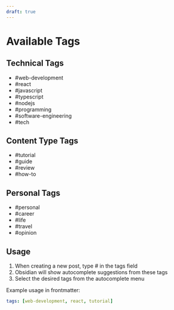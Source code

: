 ```yaml
---
draft: true
---
```


# Available Tags

## Technical Tags
- #web-development
- #react
- #javascript
- #typescript
- #nodejs
- #programming
- #software-engineering
- #tech

## Content Type Tags
- #tutorial
- #guide
- #review
- #how-to

## Personal Tags
- #personal
- #career
- #life
- #travel
- #opinion

## Usage
1. When creating a new post, type # in the tags field
2. Obsidian will show autocomplete suggestions from these tags
3. Select the desired tags from the autocomplete menu

Example usage in frontmatter:
```yaml
tags: [web-development, react, tutorial]
```